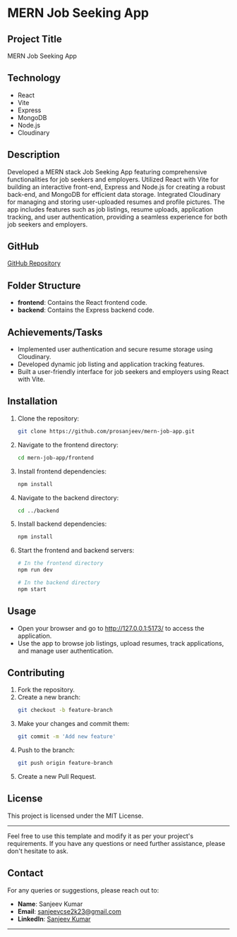 # MERN Job Seeking App

## Project Title
MERN Job Seeking App

## Technology
- React
- Vite
- Express
- MongoDB
- Node.js
- Cloudinary

## Description
Developed a MERN stack Job Seeking App featuring comprehensive functionalities for job seekers and employers. Utilized React with Vite for building an interactive front-end, Express and Node.js for creating a robust back-end, and MongoDB for efficient data storage. Integrated Cloudinary for managing and storing user-uploaded resumes and profile pictures. The app includes features such as job listings, resume uploads, application tracking, and user authentication, providing a seamless experience for both job seekers and employers.

## GitHub
[GitHub Repository](https://github.com/prosanjeev/mern-job-app)

## Folder Structure
- **frontend**: Contains the React frontend code.
- **backend**: Contains the Express backend code.

## Achievements/Tasks
- Implemented user authentication and secure resume storage using Cloudinary.
- Developed dynamic job listing and application tracking features.
- Built a user-friendly interface for job seekers and employers using React with Vite.

## Installation
1. Clone the repository:
    ```bash
    git clone https://github.com/prosanjeev/mern-job-app.git
    ```
2. Navigate to the frontend directory:
    ```bash
    cd mern-job-app/frontend
    ```
3. Install frontend dependencies:
    ```bash
    npm install
    ```
4. Navigate to the backend directory:
    ```bash
    cd ../backend
    ```
5. Install backend dependencies:
    ```bash
    npm install
    ```
6. Start the frontend and backend servers:
    ```bash
    # In the frontend directory
    npm run dev

    # In the backend directory
    npm start
    ```

## Usage
- Open your browser and go to http://127.0.0.1:5173/ to access the application.
- Use the app to browse job listings, upload resumes, track applications, and manage user authentication.

## Contributing
1. Fork the repository.
2. Create a new branch:
    ```bash
    git checkout -b feature-branch
    ```
3. Make your changes and commit them:
    ```bash
    git commit -m 'Add new feature'
    ```
4. Push to the branch:
    ```bash
    git push origin feature-branch
    ```
5. Create a new Pull Request.

## License
This project is licensed under the MIT License.

---

Feel free to use this template and modify it as per your project's requirements. If you have any questions or need further assistance, please don't hesitate to ask.

## Contact
For any queries or suggestions, please reach out to:
- **Name**: Sanjeev Kumar
- **Email**: sanjeevcse2k23@gmail.com
- **LinkedIn**: [Sanjeev Kumar](https://linkedin.com/in/prosanjeev)

---
